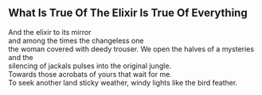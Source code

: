 What Is True Of The Elixir Is True Of Everything
------------------------------------------------
And the elixir to its mirror  
and among the times the changeless one  
the woman covered with deedy trouser. We open the halves of a mysteries and the  
silencing of jackals pulses into the original jungle.  
Towards those acrobats of yours that wait for me.  
To seek another land sticky weather, windy lights like the bird feather.  
